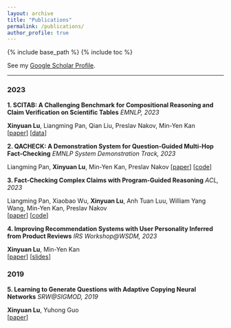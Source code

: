 ```yaml
---
layout: archive
title: "Publications"
permalink: /publications/
author_profile: true
---
```


{% include base_path %}
{% include toc %}

See my [Google Scholar Profile](https://scholar.google.com/citations?user=-NtdX2sAAAAJ&hl=en).

---

### 2023
**1. SCITAB: A Challenging Benchmark for Compositional Reasoning and Claim Verification on Scientific Tables** *EMNLP, 2023*

**Xinyuan Lu**, Liangming Pan, Qian Liu, Preslav Nakov, Min-Yen Kan   
[[paper](https://arxiv.org/pdf/2305.13186.pdf)] [[data](https://github.com/XinyuanLu00/SciTab)]

**2. QACHECK: A Demonstration System for Question-Guided Multi-Hop Fact-Checking** *EMNLP System Demonstration Track, 2023*

Liangming Pan, **Xinyuan Lu**, Min-Yen Kan, Preslav Nakov
[[paper](https://arxiv.org/pdf/2310.07609.pdf)] [[code](https://github.com/XinyuanLu00/QACheck)]

**3. Fact-Checking Complex Claims with Program-Guided Reasoning** *ACL, 2023*    

Liangming Pan, Xiaobao Wu, **Xinyuan Lu**, Anh Tuan Luu, William Yang Wang, Min-Yen Kan, Preslav Nakov   
[[paper](https://arxiv.org/pdf/2305.12744.pdf)] [[code](https://github.com/teacherpeterpan/ProgramFC)]
   
**4. Improving Recommendation Systems with User Personality Inferred from Product Reviews**  *IRS Workshop@WSDM, 2023*     

**Xinyuan Lu**, Min-Yen Kan   
[[paper](https://arxiv.org/pdf/2303.05039.pdf)] [[slides](https://speakerdeck.com/wingnus/improving-recommendation-systems-with-user-personality-inferred-from-product-reviews)]
      
### 2019
**5. Learning to Generate Questions with Adaptive Copying Neural Networks**  *SRW@SIGMOD, 2019*     

**Xinyuan Lu**, Yuhong Guo   
[[paper](https://arxiv.org/abs/1909.08187)]
